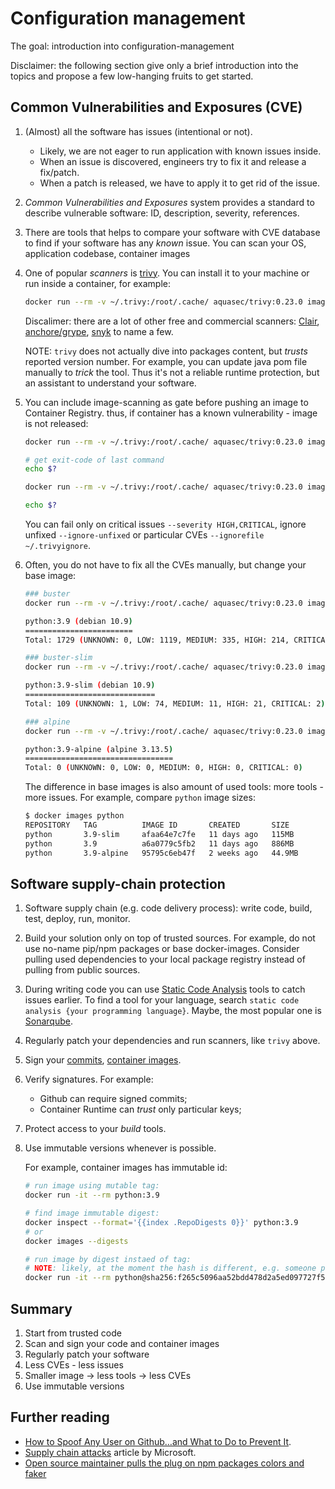 # Configuration management

The goal: introduction into configuration-management

Disclaimer: the following section give only a brief introduction into the topics and propose a few low-hanging fruits to get started.

## Common Vulnerabilities and Exposures (CVE)

1. (Almost) all the software has issues (intentional or not).

    - Likely, we are not eager to run application with known issues inside.
    - When an issue is discovered, engineers try to fix it and release a fix/patch.
    - When a patch is released, we have to apply it to get rid of the issue.

2. _Common Vulnerabilities and Exposures_ system provides a standard to describe vulnerable software: ID, description, severity, references.

3. There are tools that helps to compare your software with CVE database to find if your software has any _known_ issue. You can scan your OS, application codebase, container images

4. One of popular _scanners_ is [trivy](https://github.com/aquasecurity/trivy). You can install it to your machine or run inside a container, for example:

    ```sh
    docker run --rm -v ~/.trivy:/root/.cache/ aquasec/trivy:0.23.0 image python:3.9
    ```

    Discalimer: there are a lot of other free and commercial scanners: [Clair](https://github.com/quay/clair), [anchore/grype](https://github.com/anchore/grype), [snyk](https://snyk.io/product/container-vulnerability-management/) to name a few.

    NOTE: `trivy` does not actually dive into packages content, but _trusts_ reported version number. For example, you can update java pom file manually to _trick_ the tool. Thus it's not a reliable runtime protection, but an assistant to understand your software.

5. You can include image-scanning as gate before pushing an image to Container Registry. thus, if container has a known vulnerability - image is not released:

    ```sh
    docker run --rm -v ~/.trivy:/root/.cache/ aquasec/trivy:0.23.0 image --exit-code 1 --no-progress python:3.9

    # get exit-code of last command
    echo $?

    docker run --rm -v ~/.trivy:/root/.cache/ aquasec/trivy:0.23.0 image --exit-code 1 --no-progress alpine:latest

    echo $?
    ```

    You can fail only on critical issues `--severity HIGH,CRITICAL`, ignore unfixed `--ignore-unfixed` or particular CVEs `--ignorefile ~/.trivyignore`.

6. Often, you do not have to fix all the CVEs manually, but change your base image:

    ```sh
    ### buster
    docker run --rm -v ~/.trivy:/root/.cache/ aquasec/trivy:0.23.0 image --exit-code 1 --no-progress python:3.9

    python:3.9 (debian 10.9)
    ========================
    Total: 1729 (UNKNOWN: 0, LOW: 1119, MEDIUM: 335, HIGH: 214, CRITICAL: 61)
    ```

    ```sh
    ### buster-slim
    docker run --rm -v ~/.trivy:/root/.cache/ aquasec/trivy:0.23.0 image --exit-code 1 --no-progress python:3.9-slim

    python:3.9-slim (debian 10.9)
    =============================
    Total: 109 (UNKNOWN: 1, LOW: 74, MEDIUM: 11, HIGH: 21, CRITICAL: 2)
    ```

    ```sh
    ### alpine
    docker run --rm -v ~/.trivy:/root/.cache/ aquasec/trivy:0.23.0 image --exit-code 1 --no-progress python:3.9-alpine

    python:3.9-alpine (alpine 3.13.5)
    =================================
    Total: 0 (UNKNOWN: 0, LOW: 0, MEDIUM: 0, HIGH: 0, CRITICAL: 0)
    ```

    The difference in base images is also amount of used tools: more tools - more issues. For example, compare `python` image sizes:

    ```sh
    $ docker images python
    REPOSITORY   TAG          IMAGE ID       CREATED       SIZE
    python       3.9-slim     afaa64e7c7fe   11 days ago   115MB
    python       3.9          a6a0779c5fb2   11 days ago   886MB
    python       3.9-alpine   95795c6eb47f   2 weeks ago   44.9MB
    ```

## Software supply-chain protection

1. Software supply chain (e.g. code delivery process): write code, build, test, deploy, run, monitor.

2. Build your solution only on top of trusted sources. For example, do not use no-name pip/npm packages or base docker-images. Consider pulling used dependencies to your local package registry instead of pulling from public sources.

3. During writing code you can use [Static Code Analysis](https://en.wikipedia.org/wiki/Static_program_analysis) tools to catch issues earlier. To find a tool for your language, search `static code analysis {your programming language}`. Maybe, the most popular one is [Sonarqube](https://www.sonarqube.org/).

4. Regularly patch your dependencies and run scanners, like `trivy` above.

5. Sign your [commits](https://git-scm.com/book/en/v2/Git-Tools-Signing-Your-Work), [container images](https://docs.docker.com/engine/security/trust/).

6. Verify signatures. For example:

    - Github can require signed commits;
    - Container Runtime can _trust_ only particular keys;

7. Protect access to your _build_ tools.

8. Use immutable versions whenever is possible.

    For example, container images has immutable id:

    ```sh
    # run image using mutable tag:
    docker run -it --rm python:3.9

    # find image immutable digest:
    docker inspect --format='{{index .RepoDigests 0}}' python:3.9
    # or
    docker images --digests

    # run image by digest instaed of tag:
    # NOTE: likely, at the moment the hash is different, e.g. someone pushed a new image with the same 3.9 tag
    docker run -it --rm python@sha256:f265c5096aa52bdd478d2a5ed097727f51721fda20686523ab1b3038cc7d6417
    ```

## Summary

1. Start from trusted code
2. Scan and sign your code and container images
3. Regularly patch your software
4. Less CVEs - less issues
5. Smaller image -> less tools -> less CVEs
6. Use immutable versions

## Further reading

- [How to Spoof Any User on Github…and What to Do to Prevent It](https://blog.gruntwork.io/how-to-spoof-any-user-on-github-and-what-to-do-to-prevent-it-e237e95b8deb).
- [Supply chain attacks](https://docs.microsoft.com/en-us/windows/security/threat-protection/intelligence/supply-chain-malware) article by Microsoft.
- [Open source maintainer pulls the plug on npm packages colors and faker](https://snyk.io/blog/open-source-npm-packages-colors-faker/)
